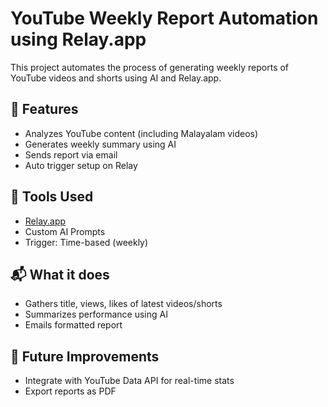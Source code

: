 # YouTube Weekly Report Automation using Relay.app

This project automates the process of generating weekly reports of YouTube videos and shorts using AI and Relay.app.

## 🔧 Features
- Analyzes YouTube content (including Malayalam videos)
- Generates weekly summary using AI
- Sends report via email
- Auto trigger setup on Relay

## 🧠 Tools Used
- [Relay.app](https://www.relay.app/)
- Custom AI Prompts
- Trigger: Time-based (weekly)

## 📬 What it does
- Gathers title, views, likes of latest videos/shorts
- Summarizes performance using AI
- Emails formatted report

## 📝 Future Improvements
- Integrate with YouTube Data API for real-time stats
- Export reports as PDF
